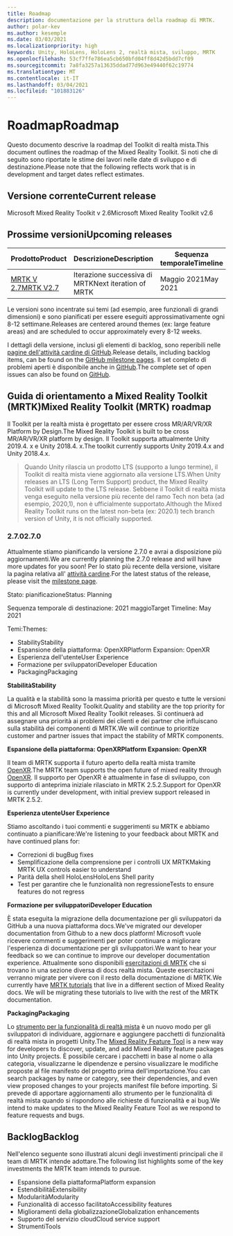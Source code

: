 ```yaml
---
title: Roadmap
description: documentazione per la struttura della roadmap di MRTK.
author: polar-kev
ms.author: kesemple
ms.date: 03/03/2021
ms.localizationpriority: high
keywords: Unity, HoloLens, HoloLens 2, realtà mista, sviluppo, MRTK
ms.openlocfilehash: 53cf7ffe786ea5cb650bfd04ff8d42d5bdd7cf09
ms.sourcegitcommit: 7a8fa3257a13635ddad77d963e49440f62c19774
ms.translationtype: MT
ms.contentlocale: it-IT
ms.lasthandoff: 03/04/2021
ms.locfileid: "101883126"
---
```

# <a name="roadmap"></a><span data-ttu-id="ac2ce-104">Roadmap</span><span class="sxs-lookup"><span data-stu-id="ac2ce-104">Roadmap</span></span>

<span data-ttu-id="ac2ce-105">Questo documento descrive la roadmap del Toolkit di realtà mista.</span><span class="sxs-lookup"><span data-stu-id="ac2ce-105">This document outlines the roadmap of the Mixed Reality Toolkit.</span></span> <span data-ttu-id="ac2ce-106">Si noti che di seguito sono riportate le stime dei lavori nelle date di sviluppo e di destinazione.</span><span class="sxs-lookup"><span data-stu-id="ac2ce-106">Please note that the following reflects work that is in development and target dates reflect estimates.</span></span>

## <a name="current-release"></a><span data-ttu-id="ac2ce-107">Versione corrente</span><span class="sxs-lookup"><span data-stu-id="ac2ce-107">Current release</span></span>

<span data-ttu-id="ac2ce-108">Microsoft Mixed Reality Toolkit v 2.6</span><span class="sxs-lookup"><span data-stu-id="ac2ce-108">Microsoft Mixed Reality Toolkit v2.6</span></span>

## <a name="upcoming-releases"></a><span data-ttu-id="ac2ce-109">Prossime versioni</span><span class="sxs-lookup"><span data-stu-id="ac2ce-109">Upcoming releases</span></span>

| <span data-ttu-id="ac2ce-110">Prodotto</span><span class="sxs-lookup"><span data-stu-id="ac2ce-110">Product</span></span> | <span data-ttu-id="ac2ce-111">Descrizione</span><span class="sxs-lookup"><span data-stu-id="ac2ce-111">Description</span></span> | <span data-ttu-id="ac2ce-112">Sequenza temporale</span><span class="sxs-lookup"><span data-stu-id="ac2ce-112">Timeline</span></span> | <span data-ttu-id="ac2ce-113">Lavagna del progetto</span><span class="sxs-lookup"><span data-stu-id="ac2ce-113">Project board</span></span> |
| --- | --- | --- | --- |
| [<span data-ttu-id="ac2ce-114">MRTK V 2.7</span><span class="sxs-lookup"><span data-stu-id="ac2ce-114">MRTK V2.7</span></span>](#270) | <span data-ttu-id="ac2ce-115">Iterazione successiva di MRTK</span><span class="sxs-lookup"><span data-stu-id="ac2ce-115">Next iteration of MRTK</span></span> | <span data-ttu-id="ac2ce-116">Maggio 2021</span><span class="sxs-lookup"><span data-stu-id="ac2ce-116">May 2021</span></span> | https://github.com/microsoft/MixedRealityToolkit-Unity/milestone/14 |

<span data-ttu-id="ac2ce-117">Le versioni sono incentrate sui temi (ad esempio, aree funzionali di grandi dimensioni) e sono pianificati per essere eseguiti approssimativamente ogni 8-12 settimane.</span><span class="sxs-lookup"><span data-stu-id="ac2ce-117">Releases are centered around themes (ex: large feature areas) and are scheduled to occur approximately every 8-12 weeks.</span></span>

<span data-ttu-id="ac2ce-118">I dettagli della versione, inclusi gli elementi di backlog, sono reperibili nelle [pagine dell'attività cardine di GitHub](https://github.com/Microsoft/MixedRealityToolkit-Unity/milestones).</span><span class="sxs-lookup"><span data-stu-id="ac2ce-118">Release details, including backlog items, can be found on the [GitHub milestone pages](https://github.com/Microsoft/MixedRealityToolkit-Unity/milestones).</span></span> <span data-ttu-id="ac2ce-119">Il set completo di problemi aperti è disponibile anche in [GitHub](https://github.com/microsoft/MixedRealityToolkit-Unity/issues).</span><span class="sxs-lookup"><span data-stu-id="ac2ce-119">The complete set of open issues can also be found on [GitHub](https://github.com/microsoft/MixedRealityToolkit-Unity/issues).</span></span>

## <a name="mixed-reality-toolkit-mrtk-roadmap"></a><span data-ttu-id="ac2ce-120">Guida di orientamento a Mixed Reality Toolkit (MRTK)</span><span class="sxs-lookup"><span data-stu-id="ac2ce-120">Mixed Reality Toolkit (MRTK) roadmap</span></span>

<span data-ttu-id="ac2ce-121">Il Toolkit per la realtà mista è progettato per essere cross MR/AR/VR/XR Platform by Design.</span><span class="sxs-lookup"><span data-stu-id="ac2ce-121">The Mixed Reality Toolkit is built to be cross MR/AR/VR/XR platform by design.</span></span> <span data-ttu-id="ac2ce-122">Il Toolkit supporta attualmente Unity 2019.4. x e Unity 2018.4. x.</span><span class="sxs-lookup"><span data-stu-id="ac2ce-122">The toolkit currently supports Unity 2019.4.x and Unity 2018.4.x.</span></span>

> <span data-ttu-id="ac2ce-123">Quando Unity rilascia un prodotto LTS (supporto a lungo termine), il Toolkit di realtà mista viene aggiornato alla versione LTS.</span><span class="sxs-lookup"><span data-stu-id="ac2ce-123">When Unity releases an LTS (Long Term Support) product, the Mixed Reality Toolkit will update to the LTS release.</span></span> <span data-ttu-id="ac2ce-124">Sebbene il Toolkit di realtà mista venga eseguito nella versione più recente del ramo Tech non beta (ad esempio, 2020,1), non è ufficialmente supportato.</span><span class="sxs-lookup"><span data-stu-id="ac2ce-124">Although the Mixed Reality Toolkit runs on the latest non-beta (ex: 2020.1) tech branch version of Unity, it is not officially supported.</span></span>

### <a name="270"></a><span data-ttu-id="ac2ce-125">2.7.0</span><span class="sxs-lookup"><span data-stu-id="ac2ce-125">2.7.0</span></span>

<span data-ttu-id="ac2ce-126">Attualmente stiamo pianificando la versione 2.7.0 e avrai a disposizione più aggiornamenti.</span><span class="sxs-lookup"><span data-stu-id="ac2ce-126">We are currently planning the 2.7.0 release and will have more updates for you soon!</span></span>
<span data-ttu-id="ac2ce-127">Per lo stato più recente della versione, visitare la pagina relativa all' [attività cardine](https://github.com/microsoft/MixedRealityToolkit-Unity/milestone/14).</span><span class="sxs-lookup"><span data-stu-id="ac2ce-127">For the latest status of the release, please visit the [milestone page](https://github.com/microsoft/MixedRealityToolkit-Unity/milestone/14).</span></span>

<span data-ttu-id="ac2ce-128">Stato: pianificazione</span><span class="sxs-lookup"><span data-stu-id="ac2ce-128">Status: Planning</span></span>

<span data-ttu-id="ac2ce-129">Sequenza temporale di destinazione: 2021 maggio</span><span class="sxs-lookup"><span data-stu-id="ac2ce-129">Target Timeline: May 2021</span></span>

<span data-ttu-id="ac2ce-130">Temi:</span><span class="sxs-lookup"><span data-stu-id="ac2ce-130">Themes:</span></span>

- <span data-ttu-id="ac2ce-131">Stability</span><span class="sxs-lookup"><span data-stu-id="ac2ce-131">Stability</span></span> 
- <span data-ttu-id="ac2ce-132">Espansione della piattaforma: OpenXR</span><span class="sxs-lookup"><span data-stu-id="ac2ce-132">Platform Expansion: OpenXR</span></span>
- <span data-ttu-id="ac2ce-133">Esperienza dell'utente</span><span class="sxs-lookup"><span data-stu-id="ac2ce-133">User Experience</span></span>
- <span data-ttu-id="ac2ce-134">Formazione per sviluppatori</span><span class="sxs-lookup"><span data-stu-id="ac2ce-134">Developer Education</span></span>
- <span data-ttu-id="ac2ce-135">Packaging</span><span class="sxs-lookup"><span data-stu-id="ac2ce-135">Packaging</span></span>

<span data-ttu-id="ac2ce-136">**Stabilità**</span><span class="sxs-lookup"><span data-stu-id="ac2ce-136">**Stability**</span></span>

<span data-ttu-id="ac2ce-137">La qualità e la stabilità sono la massima priorità per questo e tutte le versioni di Microsoft Mixed Reality Toolkit.</span><span class="sxs-lookup"><span data-stu-id="ac2ce-137">Quality and stability are the top priority for this and all Microsoft Mixed Reality Toolkit releases.</span></span> <span data-ttu-id="ac2ce-138">Si continuerà ad assegnare una priorità ai problemi dei clienti e dei partner che influiscano sulla stabilità dei componenti di MRTK.</span><span class="sxs-lookup"><span data-stu-id="ac2ce-138">We will continue to prioritize customer and partner issues that impact the stability of MRTK components.</span></span>

<span data-ttu-id="ac2ce-139">**Espansione della piattaforma: OpenXR**</span><span class="sxs-lookup"><span data-stu-id="ac2ce-139">**Platform Expansion: OpenXR**</span></span>

<span data-ttu-id="ac2ce-140">Il team di MRTK supporta il futuro aperto della realtà mista tramite [OpenXR](https://techcommunity.microsoft.com/t5/mixed-reality-blog/moving-forward-to-openxr/ba-p/1825672).</span><span class="sxs-lookup"><span data-stu-id="ac2ce-140">The MRTK team supports the open future of mixed reality through [OpenXR](https://techcommunity.microsoft.com/t5/mixed-reality-blog/moving-forward-to-openxr/ba-p/1825672).</span></span> <span data-ttu-id="ac2ce-141">Il supporto per OpenXR è attualmente in fase di sviluppo, con supporto di anteprima iniziale rilasciato in MRTK 2.5.2.</span><span class="sxs-lookup"><span data-stu-id="ac2ce-141">Support for OpenXR is currently under development, with initial preview support released in MRTK 2.5.2.</span></span>

<span data-ttu-id="ac2ce-142">**Esperienza utente**</span><span class="sxs-lookup"><span data-stu-id="ac2ce-142">**User Experience**</span></span>

<span data-ttu-id="ac2ce-143">Stiamo ascoltando i tuoi commenti e suggerimenti su MRTK e abbiamo continuato a pianificare:</span><span class="sxs-lookup"><span data-stu-id="ac2ce-143">We're listening to your feedback about MRTK and have continued plans for:</span></span>

- <span data-ttu-id="ac2ce-144">Correzioni di bug</span><span class="sxs-lookup"><span data-stu-id="ac2ce-144">Bug fixes</span></span>
- <span data-ttu-id="ac2ce-145">Semplificazione della comprensione per i controlli UX MRTK</span><span class="sxs-lookup"><span data-stu-id="ac2ce-145">Making MRTK UX controls easier to understand</span></span>
- <span data-ttu-id="ac2ce-146">Parità della shell HoloLens</span><span class="sxs-lookup"><span data-stu-id="ac2ce-146">HoloLens Shell parity</span></span>
- <span data-ttu-id="ac2ce-147">Test per garantire che le funzionalità non regressione</span><span class="sxs-lookup"><span data-stu-id="ac2ce-147">Tests to ensure features do not regress</span></span>

<span data-ttu-id="ac2ce-148">**Formazione per sviluppatori**</span><span class="sxs-lookup"><span data-stu-id="ac2ce-148">**Developer Education**</span></span>

<span data-ttu-id="ac2ce-149">È stata eseguita la migrazione della documentazione per gli sviluppatori da GitHub a una nuova piattaforma docs.</span><span class="sxs-lookup"><span data-stu-id="ac2ce-149">We've migrated our developer documentation from Github to a new docs platform!</span></span> <span data-ttu-id="ac2ce-150">Microsoft vuole ricevere commenti e suggerimenti per poter continuare a migliorare l'esperienza di documentazione per gli sviluppatori.</span><span class="sxs-lookup"><span data-stu-id="ac2ce-150">We want to hear your feedback so we can continue to improve our developer documentation experience.</span></span>
<span data-ttu-id="ac2ce-151">Attualmente sono disponibili [esercitazioni di MRTK](https://docs.microsoft.com/windows/mixed-reality/develop/unity/tutorials) che si trovano in una sezione diversa di docs realtà mista. Queste esercitazioni verranno migrate per vivere con il resto della documentazione di MRTK.</span><span class="sxs-lookup"><span data-stu-id="ac2ce-151">We currently have [MRTK tutorials](https://docs.microsoft.com/windows/mixed-reality/develop/unity/tutorials) that live in a different section of Mixed Reality docs. We will be migrating these tutorials to live with the rest of the MRTK documentation.</span></span> 

<span data-ttu-id="ac2ce-152">**Packaging**</span><span class="sxs-lookup"><span data-stu-id="ac2ce-152">**Packaging**</span></span>

<span data-ttu-id="ac2ce-153">Lo [strumento per la funzionalità di realtà mista](https://docs.microsoft.com/windows/mixed-reality/develop/unity/welcome-to-mr-feature-tool) è un nuovo modo per gli sviluppatori di individuare, aggiornare e aggiungere pacchetti di funzionalità di realtà mista in progetti Unity.</span><span class="sxs-lookup"><span data-stu-id="ac2ce-153">The [Mixed Reality Feature Tool](https://docs.microsoft.com/windows/mixed-reality/develop/unity/welcome-to-mr-feature-tool) is a new way for developers to discover, update, and add Mixed Reality feature packages into Unity projects.</span></span> <span data-ttu-id="ac2ce-154">È possibile cercare i pacchetti in base al nome o alla categoria, visualizzarne le dipendenze e persino visualizzare le modifiche proposte al file manifesto del progetto prima dell'importazione.</span><span class="sxs-lookup"><span data-stu-id="ac2ce-154">You can search packages by name or category, see their dependencies, and even view proposed changes to your projects manifest file before importing.</span></span> <span data-ttu-id="ac2ce-155">Si prevede di apportare aggiornamenti allo strumento per le funzionalità di realtà mista quando si rispondono alle richieste di funzionalità e ai bug.</span><span class="sxs-lookup"><span data-stu-id="ac2ce-155">We intend to make updates to the Mixed Reality Feature Tool as we respond to feature requests and bugs.</span></span>

## <a name="backlog"></a><span data-ttu-id="ac2ce-156">Backlog</span><span class="sxs-lookup"><span data-stu-id="ac2ce-156">Backlog</span></span>

<span data-ttu-id="ac2ce-157">Nell'elenco seguente sono illustrati alcuni degli investimenti principali che il team di MRTK intende adottare.</span><span class="sxs-lookup"><span data-stu-id="ac2ce-157">The following list highlights some of the key investments the MRTK team intends to pursue.</span></span>

- <span data-ttu-id="ac2ce-158">Espansione della piattaforma</span><span class="sxs-lookup"><span data-stu-id="ac2ce-158">Platform expansion</span></span>
- <span data-ttu-id="ac2ce-159">Estendibilità</span><span class="sxs-lookup"><span data-stu-id="ac2ce-159">Extensibility</span></span>
- <span data-ttu-id="ac2ce-160">Modularità</span><span class="sxs-lookup"><span data-stu-id="ac2ce-160">Modularity</span></span>
- <span data-ttu-id="ac2ce-161">Funzionalità di accesso facilitato</span><span class="sxs-lookup"><span data-stu-id="ac2ce-161">Accessibility features</span></span>
- <span data-ttu-id="ac2ce-162">Miglioramenti della globalizzazione</span><span class="sxs-lookup"><span data-stu-id="ac2ce-162">Globalization enhancements</span></span>
- <span data-ttu-id="ac2ce-163">Supporto del servizio cloud</span><span class="sxs-lookup"><span data-stu-id="ac2ce-163">Cloud service support</span></span>
- <span data-ttu-id="ac2ce-164">Strumenti</span><span class="sxs-lookup"><span data-stu-id="ac2ce-164">Tools</span></span>
